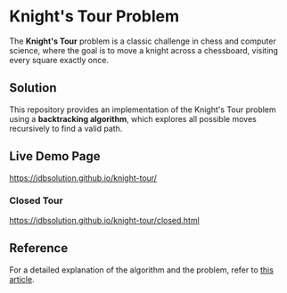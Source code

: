 # Knight's Tour Problem

The **Knight's Tour** problem is a classic challenge in chess and computer science, where the goal is to move a knight across a chessboard, visiting every square exactly once. 

## Solution

This repository provides an implementation of the Knight's Tour problem using a **backtracking algorithm**, which explores all possible moves recursively to find a valid path.

## Live Demo Page

https://jdbsolution.github.io/knight-tour/

### Closed Tour

https://jdbsolution.github.io/knight-tour/closed.html

## Reference

For a detailed explanation of the algorithm and the problem, refer to [this article](https://medium.com/@davidlfliang/intro-python-algorithms-knights-tour-problem-ab0a27a5728c).
